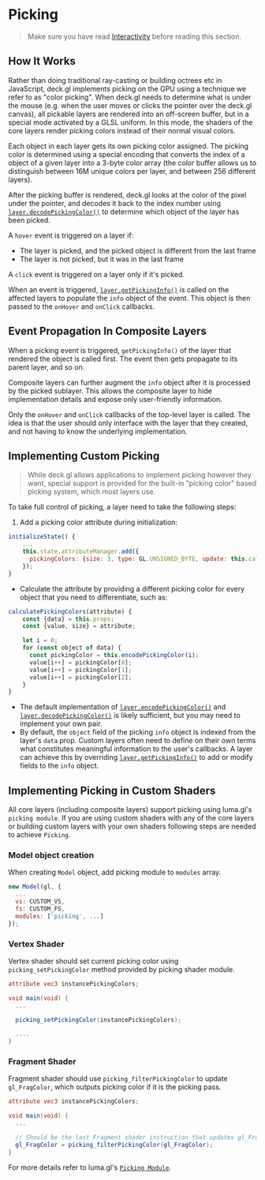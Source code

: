 # Picking

> Make sure you have read [Interactivity](/docs/developer-guide/interactivity.md) before reading this section.

## How It Works

Rather than doing traditional ray-casting or building octrees etc in JavaScript, deck.gl implements picking on the GPU using a technique we refer to as "color picking". When deck.gl needs to determine what is under the mouse (e.g. when the user moves or clicks the pointer over the deck.gl canvas), all pickable layers are rendered into an off-screen buffer, but in a special mode activated by a GLSL uniform. In this mode, the shaders of the core layers render picking colors instead of their normal visual colors.

Each object in each layer gets its own picking color assigned. The picking color is determined using a special encoding that converts the index of a object of a given layer into a 3-byte color array (the color buffer allows us to distinguish between 16M unique colors per layer, and between 256 different layers).

After the picking buffer is rendered, deck.gl looks at the color of the pixel under the pointer, and decodes it back to the index number using
[`layer.decodePickingColor()`](/docs/api-reference/layer.md#-decodepickingcolor-) to determine which object of the layer has been picked.

A `hover` event is triggered on a layer if:

* The layer is picked, and the picked object is different from the last frame
* The layer is not picked, but it was in the last frame

A `click` event is triggered on a layer only if it's picked.

When an event is triggered, [`layer.getPickingInfo()`](/docs/api-reference/layer.md#-getpickinginfo-) is called on the affected layers to populate the `info` object of the event. This object is then passed to the `onHover` and `onClick` callbacks.


## Event Propagation In Composite Layers

When a picking event is triggered, `getPickingInfo()` of the layer that rendered the object is called first. The event then gets propagate to its parent layer, and so on.

Composite layers can further augment the `info` object after it is processed by the picked sublayer. This allows the composite layer to hide implementation details and expose only user-friendly information.

Only the `onHover` and `onClick` callbacks of the top-level layer is called. The idea is that the user should only interface with the layer that they created, and not having to know the underlying implementation.


## Implementing Custom Picking

> While deck.gl allows applications to implement picking however they want,
special support is provided for the built-in "picking color" based picking
system, which most layers use.

To take full control of picking, a layer need to take the following steps:

1. Add a picking color attribute during initialization:

```js
initializeState() {
    ...
    this.state.attributeManager.add({
      pickingColors: {size: 3, type: GL.UNSIGNED_BYTE, update: this.calculatePickingColors}
    });
}
```

* Calculate the attribute by providing a different picking color for every object that you need to differentiate, such as:

```js
calculatePickingColors(attribute) {
    const {data} = this.props;
    const {value, size} = attribute;

    let i = 0;
    for (const object of data) {
      const pickingColor = this.encodePickingColor(i);
      value[i++] = pickingColor[0];
      value[i++] = pickingColor[1];
      value[i++] = pickingColor[2];
    }
}
```

* The default implementation of [`layer.encodePickingColor()`](/docs/api-reference/layer.md#-encodepickingcolor-) and [`layer.decodePickingColor()`](/docs/api-reference/layer.md#-decodepickingcolor-) is likely sufficient, but you may need to implement your own pair.
* By default, the `object` field of the picking `info` object is indexed from the layer's `data` prop. Custom layers often need to define on their own terms what  constitutes meaningful information to the user's callbacks. A layer can achieve this  by overriding [`layer.getPickingInfo()`](/docs/api-reference/layer.md#-getpickinginfo-) to add or modify fields to the `info` object.


## Implementing Picking in Custom Shaders

All core layers (including composite layers) support picking using luma.gl's `picking module`. If you are using custom shaders with any of the core layers or building custom layers with your own shaders following steps are needed to achieve `Picking`.

### Model object creation

When creating `Model` object, add picking module to `modules` array.

```js
new Model(gl, {
  ...
  vs: CUSTOM_VS,
  fs: CUSTOM_FS,
  modules: ['picking', ...]
});
```

### Vertex Shader

Vertex shader should set current picking color using `picking_setPickingColor` method provided by picking shader module.

```glsl
attribute vec3 instancePickingColors;

void main(void) {
  ...

  picking_setPickingColor(instancePickingColors);

  ....
}
```

### Fragment Shader

Fragment shader should use `picking_filterPickingColor` to update `gl_FragColor`, which outputs picking color if it is the picking pass.

```glsl
attribute vec3 instancePickingColors;

void main(void) {
  ...

  // Should be the last Fragment shader instruction that updates gl_FragColor
  gl_FragColor = picking_filterPickingColor(gl_FragColor);
}
```

For more details refer to luma.gl's [`Picking Module`](http://uber.github.io/luma.gl/#/documentation/api-reference/shader-module).

